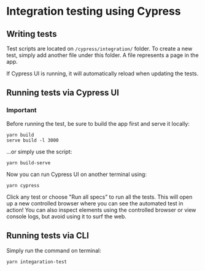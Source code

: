 # Integration testing using Cypress

## Writing tests

Test scripts are located on `/cypress/integration/` folder. To create a new test, simply add
another file under this folder. A file represents a page in the app.

If Cypress UI is running, it will automatically reload when updating the tests.

## Running tests via Cypress UI

### Important

Before running the test, be sure to build the app first and serve it locally:

```
yarn build
serve build -l 3000
```

...or simply use the script:

```
yarn build-serve
```

Now you can run Cypress UI on another terminal using:

```
yarn cypress
```

Click any test or choose "Run all specs" to run all the tests. This will open up a new controlled browser where you can see the automated test in action! You can also inspect elements using the controlled browser or view console logs, but avoid using it to surf the web.

## Running tests via CLI

Simply run the command on terminal:

```
yarn integaration-test
```